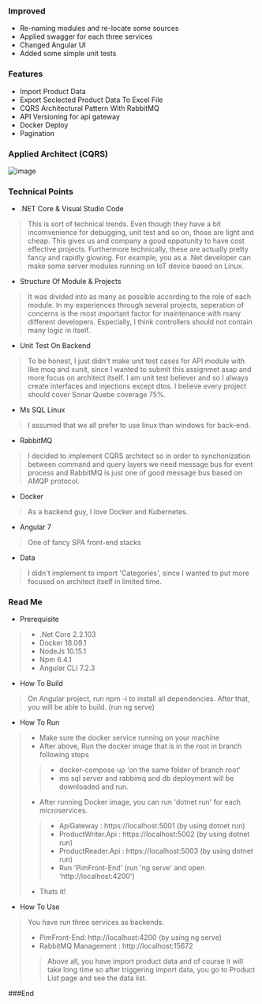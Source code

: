 ### Improved
- Re-naming modules and re-locate some sources
- Applied swagger for each three services
- Changed Angular UI 
- Added some simple unit tests

### Features
- Import Product Data
- Export Seclected Product Data To Excel File
- CQRS Architectural Pattern With RabbitMQ
- API Versioning for api gateway
- Docker Deploy 
- Pagination


### Applied Architect (CQRS)
![image](https://drive.google.com/uc?export=view&id=1tnToN4C3DzzjWAOVI4WA26qM-fVWi-FO)


### Technical Points

- .NET Core & Visual Studio Code
>This is sort of technical trends. 
>Even though they have a bit incomvenience for debugging, unit test and so on, those are light and cheap. 
>This gives us and company a good oppotunity to have cost effective projects. 
>Furthermore technically, these are actually pretty fancy and rapidly glowing. 
>For example, you as a .Net developer can make some server modules running on IoT device based on Linux.

- Structure Of Module & Projects
>It was divided into as many as possible according to the role of each module. 
>In my experiences through several projects, seperation of concerns is the most important factor for maintenance with many different developers. Especially, I think controllers should not contain many logic in itself.

- Unit Test On Backend
>To be honest, I just didn't make unit test cases for API module with like moq and xunit, since I wanted to submit this assignmet asap and more focus on architect itself.
>I am unit test believer and so I always create interfaces and injections except dtos.
>I believe every project should cover Sonar Quebe coverage 75%.

- Ms SQL Linux
>I assumed that we all prefer to use linux than windows for back-end.

- RabbitMQ
>I decided to implement CQRS architect so in order to synchonization between command and query layers we need message bus for event process and RabbitMQ is just one of good message bus based on AMQP protocol.

- Docker
>As a backend guy, I love Docker and Kubernetes.

- Angular 7
>One of fancy SPA front-end stacks

- Data
>I didn't implement to import 'Categories', since I wanted to put more focused on architect itself in limited time.


### Read Me
- Prerequisite
> - .Net Core 2.2.103
> - Docker 18.09.1
> - NodeJs 10.15.1
> - Npm 6.4.1
> - Angular CLI 7.2.3 

- How To Build
> On Angular project, run npm -i to install all dependencies.
> After that, you will be able to build. (run ng serve)

- How To Run
> - Make sure the docker service running on your machine 
> - After above, Run the docker image that is in the root in branch following steps
>> - docker-compose up 'on the same folder of branch root'
>> - ms sql server and rabbimq and db deployment will be downloaded and run.
> - After running Docker image, you can run 'dotnet run' for each microservices.
>> - ApiGateway : https://localhost:5001 (by using dotnet run)
>> - ProductWriter.Api : https://localhost:5002 (by using dotnet run)
>> - ProductReader.Api : https://localhost:5003 (by using dotnet run)
>> - Run 'PimFront-End' (run 'ng serve' and open 'http://localhost:4200')
> - Thats it!

- How To Use
> You have run three services as backends.
> - PimFront-End: http://localhost:4200 (by using ng serve)
> - RabbitMQ Management : http://localhost:15672
>> Above all, you have import product data and of course it will take long time so after triggering import data, you go to Product List page and see the data list.

###End
